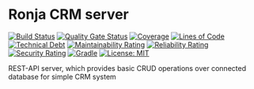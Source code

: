 # Ronja CRM server

[![Build Status](https://app.travis-ci.com/BranislavBeno/Ronja-CRM-Server.svg?branch=master)](https://app.travis-ci.com/BranislavBeno/Ronja-CRM-Server)
[![Quality Gate Status](https://sonarcloud.io/api/project_badges/measure?project=BranislavBeno_RonjaServer&metric=alert_status)](https://sonarcloud.io/dashboard?id=BranislavBeno_RonjaServer)
[![Coverage](https://sonarcloud.io/api/project_badges/measure?project=BranislavBeno_RonjaServer&metric=coverage)](https://sonarcloud.io/dashboard?id=BranislavBeno_RonjaServer)
[![Lines of Code](https://sonarcloud.io/api/project_badges/measure?project=BranislavBeno_RonjaServer&metric=ncloc)](https://sonarcloud.io/dashboard?id=BranislavBeno_RonjaServer)
[![Technical Debt](https://sonarcloud.io/api/project_badges/measure?project=BranislavBeno_RonjaServer&metric=sqale_index)](https://sonarcloud.io/dashboard?id=BranislavBeno_RonjaServer)
[![Maintainability Rating](https://sonarcloud.io/api/project_badges/measure?project=BranislavBeno_RonjaServer&metric=sqale_rating)](https://sonarcloud.io/dashboard?id=BranislavBeno_RonjaServer)
[![Reliability Rating](https://sonarcloud.io/api/project_badges/measure?project=BranislavBeno_RonjaServer&metric=reliability_rating)](https://sonarcloud.io/dashboard?id=BranislavBeno_RonjaServer)
[![Security Rating](https://sonarcloud.io/api/project_badges/measure?project=BranislavBeno_RonjaServer&metric=security_rating)](https://sonarcloud.io/dashboard?id=BranislavBeno_RonjaServer)
[![Gradle](https://img.shields.io/badge/gradle-v7.2-blue)](https://img.shields.io/badge/gradle-v7.2-blue)
[![License: MIT](https://img.shields.io/badge/License-MIT-blue.svg)](https://opensource.org/licenses/MIT)

REST-API server, which provides basic CRUD operations over connected database for simple CRM system
